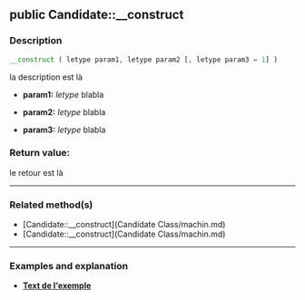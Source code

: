## public Candidate::__construct

### Description    

```php
__construct ( letype param1, letype param2 [, letype param3 = 1] )
```

la description
est là    
- **param1:** *letype* blabla

- **param2:** *letype* blabla

- **param3:** *letype* blabla



### Return value:   

le retour
est là


---------------------------------------

### Related method(s)      

* [Candidate::__construct](Candidate Class/machin.md)    
* [Candidate::__construct](Candidate Class/machin.md)    

---------------------------------------

### Examples and explanation

* **[Text de l'exemple](link)**    
